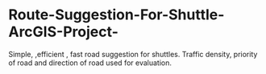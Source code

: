 # Route-Suggestion-For-Shuttle-ArcGIS-Project-
Simple, ,efficient , fast road suggestion for shuttles. Traffic density, priority of road and direction of road used for evaluation.
